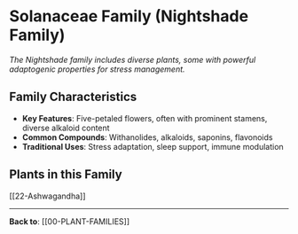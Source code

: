 # Solanaceae Family (Nightshade Family)

*The Nightshade family includes diverse plants, some with powerful adaptogenic properties for stress management.*

## Family Characteristics
- **Key Features**: Five-petaled flowers, often with prominent stamens, diverse alkaloid content
- **Common Compounds**: Withanolides, alkaloids, saponins, flavonoids
- **Traditional Uses**: Stress adaptation, sleep support, immune modulation

## Plants in this Family

[[22-Ashwagandha]]

---

**Back to**: [[00-PLANT-FAMILIES]]